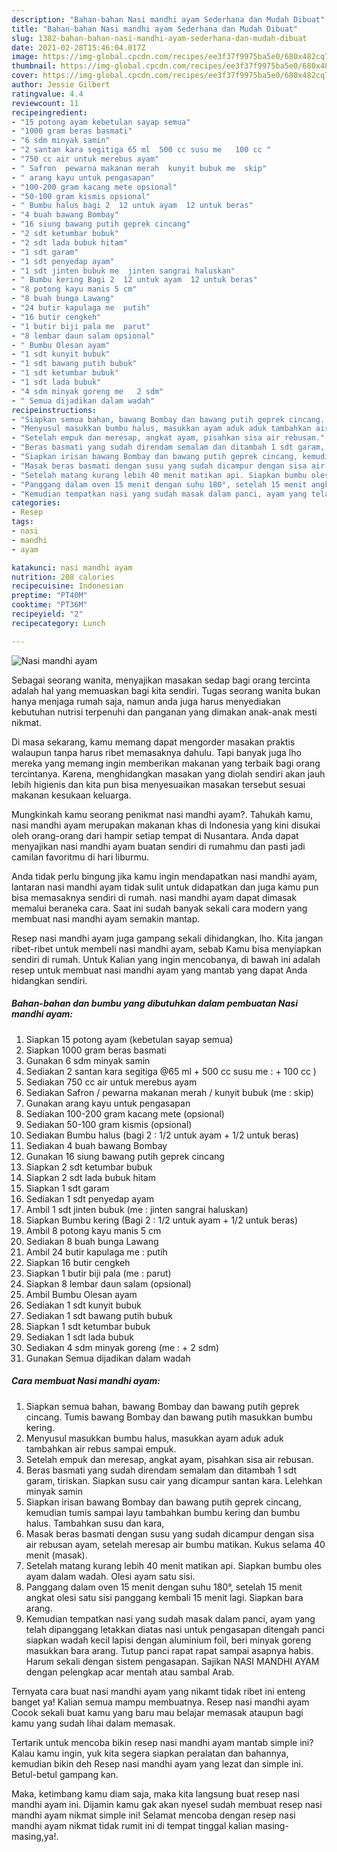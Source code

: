 ```yaml
---
description: "Bahan-bahan Nasi mandhi ayam Sederhana dan Mudah Dibuat"
title: "Bahan-bahan Nasi mandhi ayam Sederhana dan Mudah Dibuat"
slug: 1382-bahan-bahan-nasi-mandhi-ayam-sederhana-dan-mudah-dibuat
date: 2021-02-28T15:46:04.017Z
image: https://img-global.cpcdn.com/recipes/ee3f37f9975ba5e0/680x482cq70/nasi-mandhi-ayam-foto-resep-utama.jpg
thumbnail: https://img-global.cpcdn.com/recipes/ee3f37f9975ba5e0/680x482cq70/nasi-mandhi-ayam-foto-resep-utama.jpg
cover: https://img-global.cpcdn.com/recipes/ee3f37f9975ba5e0/680x482cq70/nasi-mandhi-ayam-foto-resep-utama.jpg
author: Jessie Gilbert
ratingvalue: 4.4
reviewcount: 11
recipeingredient:
- "15 potong ayam kebetulan sayap semua"
- "1000 gram beras basmati"
- "6 sdm minyak samin"
- "2 santan kara segitiga 65 ml  500 cc susu me   100 cc "
- "750 cc air untuk merebus ayam"
- " Safron  pewarna makanan merah  kunyit bubuk me  skip"
- " arang kayu untuk pengasapan"
- "100-200 gram kacang mete opsional"
- "50-100 gram kismis opsional"
- " Bumbu halus bagi 2  12 untuk ayam  12 untuk beras"
- "4 buah bawang Bombay"
- "16 siung bawang putih geprek cincang"
- "2 sdt ketumbar bubuk"
- "2 sdt lada bubuk hitam"
- "1 sdt garam"
- "1 sdt penyedap ayam"
- "1 sdt jinten bubuk me  jinten sangrai haluskan"
- " Bumbu kering Bagi 2  12 untuk ayam  12 untuk beras"
- "8 potong kayu manis 5 cm"
- "8 buah bunga Lawang"
- "24 butir kapulaga me  putih"
- "16 butir cengkeh"
- "1 butir biji pala me  parut"
- "8 lembar daun salam opsional"
- " Bumbu Olesan ayam"
- "1 sdt kunyit bubuk"
- "1 sdt bawang putih bubuk"
- "1 sdt ketumbar bubuk"
- "1 sdt lada bubuk"
- "4 sdm minyak goreng me   2 sdm"
- " Semua dijadikan dalam wadah"
recipeinstructions:
- "Siapkan semua bahan, bawang Bombay dan bawang putih geprek cincang. Tumis bawang Bombay dan bawang putih masukkan bumbu kering."
- "Menyusul masukkan bumbu halus, masukkan ayam aduk aduk tambahkan air rebus sampai empuk."
- "Setelah empuk dan meresap, angkat ayam, pisahkan sisa air rebusan."
- "Beras basmati yang sudah direndam semalam dan ditambah 1 sdt garam, tiriskan. Siapkan susu cair yang dicampur santan kara. Lelehkan minyak samin"
- "Siapkan irisan bawang Bombay dan bawang putih geprek cincang, kemudian tumis sampai layu tambahkan bumbu kering dan bumbu halus. Tambahkan susu dan kara,"
- "Masak beras basmati dengan susu yang sudah dicampur dengan sisa air rebusan ayam, setelah meresap air bumbu matikan. Kukus selama 40 menit (masak)."
- "Setelah matang kurang lebih 40 menit matikan api. Siapkan bumbu oles ayam dalam wadah. Olesi ayam satu sisi."
- "Panggang dalam oven 15 menit dengan suhu 180°, setelah 15 menit angkat olesi satu sisi panggang kembali 15 menit lagi. Siapkan bara arang."
- "Kemudian tempatkan nasi yang sudah masak dalam panci, ayam yang telah dipanggang letakkan diatas nasi untuk pengasapan ditengah panci siapkan wadah kecil lapisi dengan aluminium foil, beri minyak goreng masukkan bara arang. Tutup panci rapat rapat sampai asapnya habis. Harum sekali dengan sistem pengasapan. Sajikan NASI MANDHI AYAM dengan pelengkap acar mentah atau sambal Arab."
categories:
- Resep
tags:
- nasi
- mandhi
- ayam

katakunci: nasi mandhi ayam 
nutrition: 208 calories
recipecuisine: Indonesian
preptime: "PT40M"
cooktime: "PT36M"
recipeyield: "2"
recipecategory: Lunch

---
```



![Nasi mandhi ayam](https://img-global.cpcdn.com/recipes/ee3f37f9975ba5e0/680x482cq70/nasi-mandhi-ayam-foto-resep-utama.jpg)

Sebagai seorang wanita, menyajikan masakan sedap bagi orang tercinta adalah hal yang memuaskan bagi kita sendiri. Tugas seorang  wanita bukan hanya menjaga rumah saja, namun anda juga harus menyediakan kebutuhan nutrisi terpenuhi dan panganan yang dimakan anak-anak mesti nikmat.

Di masa  sekarang, kamu memang dapat mengorder masakan praktis walaupun tanpa harus ribet memasaknya dahulu. Tapi banyak juga lho mereka yang memang ingin memberikan makanan yang terbaik bagi orang tercintanya. Karena, menghidangkan masakan yang diolah sendiri akan jauh lebih higienis dan kita pun bisa menyesuaikan masakan tersebut sesuai makanan kesukaan keluarga. 



Mungkinkah kamu seorang penikmat nasi mandhi ayam?. Tahukah kamu, nasi mandhi ayam merupakan makanan khas di Indonesia yang kini disukai oleh orang-orang dari hampir setiap tempat di Nusantara. Anda dapat menyajikan nasi mandhi ayam buatan sendiri di rumahmu dan pasti jadi camilan favoritmu di hari liburmu.

Anda tidak perlu bingung jika kamu ingin mendapatkan nasi mandhi ayam, lantaran nasi mandhi ayam tidak sulit untuk didapatkan dan juga kamu pun bisa memasaknya sendiri di rumah. nasi mandhi ayam dapat dimasak memalui beraneka cara. Saat ini sudah banyak sekali cara modern yang membuat nasi mandhi ayam semakin mantap.

Resep nasi mandhi ayam juga gampang sekali dihidangkan, lho. Kita jangan ribet-ribet untuk membeli nasi mandhi ayam, sebab Kamu bisa menyiapkan sendiri di rumah. Untuk Kalian yang ingin mencobanya, di bawah ini adalah resep untuk membuat nasi mandhi ayam yang mantab yang dapat Anda hidangkan sendiri.

<!--inarticleads1-->

##### Bahan-bahan dan bumbu yang dibutuhkan dalam pembuatan Nasi mandhi ayam:

1. Siapkan 15 potong ayam (kebetulan sayap semua)
1. Siapkan 1000 gram beras basmati
1. Gunakan 6 sdm minyak samin
1. Sediakan 2 santan kara segitiga @65 ml + 500 cc susu me : + 100 cc )
1. Sediakan 750 cc air untuk merebus ayam
1. Sediakan  Safron / pewarna makanan merah / kunyit bubuk (me : skip)
1. Gunakan  arang kayu untuk pengasapan
1. Sediakan 100-200 gram kacang mete (opsional)
1. Sediakan 50-100 gram kismis (opsional)
1. Sediakan  Bumbu halus (bagi 2 : 1/2 untuk ayam + 1/2 untuk beras)
1. Sediakan 4 buah bawang Bombay
1. Gunakan 16 siung bawang putih geprek cincang
1. Siapkan 2 sdt ketumbar bubuk
1. Siapkan 2 sdt lada bubuk hitam
1. Siapkan 1 sdt garam
1. Sediakan 1 sdt penyedap ayam
1. Ambil 1 sdt jinten bubuk (me : jinten sangrai haluskan)
1. Siapkan  Bumbu kering (Bagi 2 : 1/2 untuk ayam + 1/2 untuk beras)
1. Ambil 8 potong kayu manis 5 cm
1. Sediakan 8 buah bunga Lawang
1. Ambil 24 butir kapulaga me : putih
1. Siapkan 16 butir cengkeh
1. Siapkan 1 butir biji pala (me : parut)
1. Siapkan 8 lembar daun salam (opsional)
1. Ambil  Bumbu Olesan ayam
1. Sediakan 1 sdt kunyit bubuk
1. Sediakan 1 sdt bawang putih bubuk
1. Siapkan 1 sdt ketumbar bubuk
1. Sediakan 1 sdt lada bubuk
1. Sediakan 4 sdm minyak goreng (me : + 2 sdm)
1. Gunakan  Semua dijadikan dalam wadah




<!--inarticleads2-->

##### Cara membuat Nasi mandhi ayam:

1. Siapkan semua bahan, bawang Bombay dan bawang putih geprek cincang. Tumis bawang Bombay dan bawang putih masukkan bumbu kering.
1. Menyusul masukkan bumbu halus, masukkan ayam aduk aduk tambahkan air rebus sampai empuk.
1. Setelah empuk dan meresap, angkat ayam, pisahkan sisa air rebusan.
1. Beras basmati yang sudah direndam semalam dan ditambah 1 sdt garam, tiriskan. Siapkan susu cair yang dicampur santan kara. Lelehkan minyak samin
1. Siapkan irisan bawang Bombay dan bawang putih geprek cincang, kemudian tumis sampai layu tambahkan bumbu kering dan bumbu halus. Tambahkan susu dan kara,
1. Masak beras basmati dengan susu yang sudah dicampur dengan sisa air rebusan ayam, setelah meresap air bumbu matikan. Kukus selama 40 menit (masak).
1. Setelah matang kurang lebih 40 menit matikan api. Siapkan bumbu oles ayam dalam wadah. Olesi ayam satu sisi.
1. Panggang dalam oven 15 menit dengan suhu 180°, setelah 15 menit angkat olesi satu sisi panggang kembali 15 menit lagi. Siapkan bara arang.
1. Kemudian tempatkan nasi yang sudah masak dalam panci, ayam yang telah dipanggang letakkan diatas nasi untuk pengasapan ditengah panci siapkan wadah kecil lapisi dengan aluminium foil, beri minyak goreng masukkan bara arang. Tutup panci rapat rapat sampai asapnya habis. Harum sekali dengan sistem pengasapan. Sajikan NASI MANDHI AYAM dengan pelengkap acar mentah atau sambal Arab.




Ternyata cara buat nasi mandhi ayam yang nikamt tidak ribet ini enteng banget ya! Kalian semua mampu membuatnya. Resep nasi mandhi ayam Cocok sekali buat kamu yang baru mau belajar memasak ataupun bagi kamu yang sudah lihai dalam memasak.

Tertarik untuk mencoba bikin resep nasi mandhi ayam mantab simple ini? Kalau kamu ingin, yuk kita segera siapkan peralatan dan bahannya, kemudian bikin deh Resep nasi mandhi ayam yang lezat dan simple ini. Betul-betul gampang kan. 

Maka, ketimbang kamu diam saja, maka kita langsung buat resep nasi mandhi ayam ini. Dijamin kamu gak akan nyesel sudah membuat resep nasi mandhi ayam nikmat simple ini! Selamat mencoba dengan resep nasi mandhi ayam nikmat tidak rumit ini di tempat tinggal kalian masing-masing,ya!.

